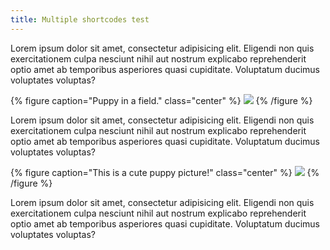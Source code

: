```yaml
---
title: Multiple shortcodes test
---
```


Lorem ipsum dolor sit amet, consectetur adipisicing elit. Eligendi non quis exercitationem culpa nesciunt nihil aut nostrum explicabo reprehenderit optio amet ab temporibus asperiores quasi cupiditate. Voluptatum ducimus voluptates voluptas?

{% figure caption="Puppy in a field." class="center" %}
![](/_assets/images/SCR-20231222-kut.png)
{% /figure %}

Lorem ipsum dolor sit amet, consectetur adipisicing elit. Eligendi non quis exercitationem culpa nesciunt nihil aut nostrum explicabo reprehenderit optio amet ab temporibus asperiores quasi cupiditate. Voluptatum ducimus voluptates voluptas?

{% figure caption="This is a cute puppy picture!" class="center" %}
![](/_assets/images/SCR-20231222-ktz.png)
{% /figure %}

Lorem ipsum dolor sit amet, consectetur adipisicing elit. Eligendi non quis exercitationem culpa nesciunt nihil aut nostrum explicabo reprehenderit optio amet ab temporibus asperiores quasi cupiditate. Voluptatum ducimus voluptates voluptas?
